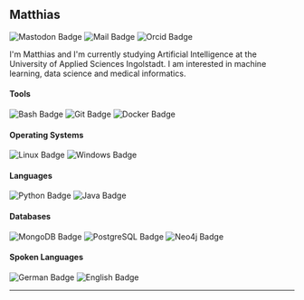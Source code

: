## Matthias
![Mastodon Badge](https://img.shields.io/badge/-Mastodon-3088D4?style=flat-square&logo=Mastodon&logoColor=white&link=https://mastodon.social/@mcbaumwolle&label=social)
![Mail Badge](https://img.shields.io/badge/-Outlook-0078D4?style=flat-square&logo=Microsoft-Outlook&logoColor=white&link=mailto:gaznqi94a@mozmail.com&label=thi.de)
![Orcid Badge](https://img.shields.io/badge/-Orcid-A6CE39?style=flat-square&logo=Orcid&logoColor=white&link=https://orcid.org/0009-0008-8497-2187&label=ID)


I'm Matthias and I'm currently studying Artificial Intelligence at the University of Applied Sciences Ingolstadt. I am interested in machine learning, data science and medical informatics. 


#### Tools
![Bash Badge](https://img.shields.io/badge/-Bash-4EAA25?style=flat-square&logo=GNU-Bash&logoColor=white&label=&style=flat-square)
![Git Badge](https://img.shields.io/badge/-Git-F05032?style=flat-square&logo=Git&logoColor=white&label=&style=flat-square)
![Docker Badge](https://img.shields.io/badge/-Docker-2496ED?style=flat-square&logo=Docker&logoColor=white&label=&style=flat-square)

#### Operating Systems
![Linux Badge](https://img.shields.io/badge/-Linux-FCC624?style=flat-square&logo=Linux&logoColor=white&label=&style=flat-square)
![Windows Badge](https://img.shields.io/badge/-Windows-0078D6?style=flat-square&logo=Windows&logoColor=white&label=&style=flat-square)

#### Languages
![Python Badge](https://img.shields.io/badge/-Python-3776AB?style=flat-square&logo=Python&logoColor=white&label=Fluent&style=flat-square)
![Java Badge](https://img.shields.io/badge/-Java-007396?style=flat-square&logo=Java&logoColor=white&label=Basics&style=flat-square)

#### Databases
![MongoDB Badge](https://img.shields.io/badge/-MongoDB-47A248?style=flat-square&logo=MongoDB&logoColor=white&style=flat-square&label=basic)
![PostgreSQL Badge](https://img.shields.io/badge/-PostgreSQL-336791?style=flat-square&logo=PostgreSQL&logoColor=white&style=flat-square&label=basic)
![Neo4j Badge](https://img.shields.io/badge/-Neo4j-008CC1?style=flat-square&logo=Neo4j&logoColor=white&style=flat-square&label=basic)

#### Spoken Languages
![German Badge](https://img.shields.io/badge/-German-000000?style=flat-square&logo=German&logoColor=white&style=flat-square&label=Native)
![English Badge](https://img.shields.io/badge/-English-000000?style=flat-square&logo=English&logoColor=white&style=flat-square&label=Fluent)


<!--
![Matthias's github stats](https://github-readme-stats.vercel.app/api?username=mcbaumwolle&show_icons=true&theme=radical)
-->


----
<!-- 
Credits: [weltonfelix](https://github.com/weltonfelix)
Last Edited on: 31/08/2020
-->

<!---
McBaumwolle/McBaumwolle is a ✨ special ✨ repository because its `README.md` (this file) appears on your GitHub profile.
You can click the Preview link to take a look at your changes.

<a rel="me" href="https://mastodon.social/@mcbaumwolle">Mastodon</a>

--->
